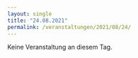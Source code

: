 ```yaml
---
layout: single
title: "24.08.2021"
permalink: /veranstaltungen/2021/08/24/
---
```


Keine Veranstaltung an diesem Tag.
